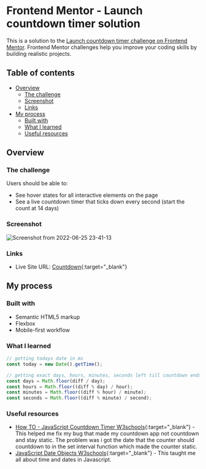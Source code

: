 # Frontend Mentor - Launch countdown timer solution

This is a solution to the [Launch countdown timer challenge on Frontend Mentor](https://www.frontendmentor.io/challenges/launch-countdown-timer-N0XkGfyz-). Frontend Mentor challenges help you improve your coding skills by building realistic projects. 

## Table of contents

- [Overview](#overview)
  - [The challenge](#the-challenge)
  - [Screenshot](#screenshot)
  - [Links](#links)
- [My process](#my-process)
  - [Built with](#built-with)
  - [What I learned](#what-i-learned)
  - [Useful resources](#useful-resources)

## Overview

### The challenge

Users should be able to:

- See hover states for all interactive elements on the page
- See a live countdown timer that ticks down every second (start the count at 14 days)

### Screenshot

![Screenshot from 2022-06-25 23-41-13](https://user-images.githubusercontent.com/101960666/175798768-e52b18c5-70e8-4c4a-9f83-4d767adc2861.png)

### Links

- Live Site URL: [Countdown](https://happi89.github.io/countdown/){:target="_blank"}

## My process

### Built with

- Semantic HTML5 markup
- Flexbox
- Mobile-first workflow

### What I learned

```js
// getting todays date in ms 
const today = new Date().getTime();

// getting exact days, hours, minutes, seconds left till countdown ends.
const days = Math.floor(diff / day);
const hours = Math.floor((diff % day) / hour);
const minutes = Math.floor((diff % hour) / minute);
const seconds = Math.floor((diff % minute) / second);
```

### Useful resources

- [How TO - JavaScript Countdown Timer W3schools](https://www.w3schools.com/howto/howto_js_countdown.asp){:target="_blank"} - This helped me fix my bug that made my countdown app not countdown and stay static. The problem was i got the date that the counter should countdown to in the set interval function which made the counter static.
- [JavaScript Date Objects W3schools](https://www.w3schools.com/js/js_dates.asp){:target="_blank"} - This taught me all about time and dates in Javascript.
